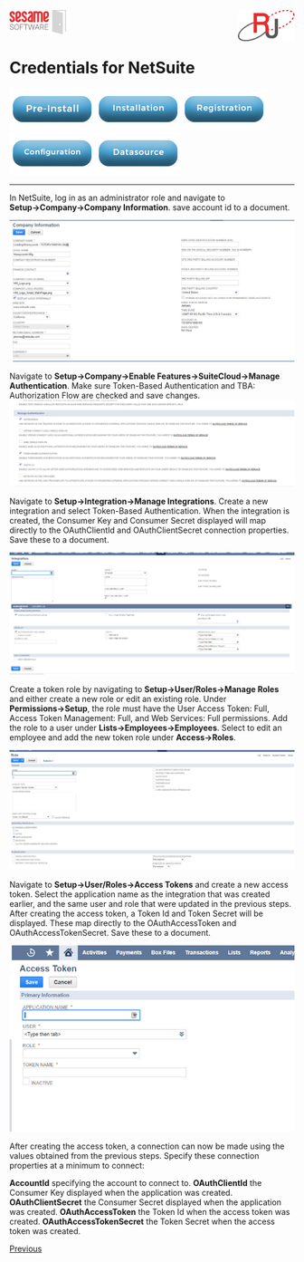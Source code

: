 <img  src="../../images/SesameSoftwareLogo-2020Final.png" width="100"><img align=right src="../../images/RJOrbitLogo-2021Final.png" width="100">


# Credentials for NetSuite

[![Pre-Installation](../../images/Button_PreInstall.png)](../../README.md)[![Installation](../../images/Button_Installation.png)](guides/installguide.md)[![Registration](../../images/Button_Registration.png)](guides/RegistrationGuide.md)[![Configuration](../../images/Button_Configuration.png)](guides/configurationGuide.md)[![Datasource](../../images/Button_Datasource.png)](..//README.md)

---


In NetSuite, log in as an administrator role and navigate to **Setup&rarr;Company&rarr;Company Information**. save account id to a document.

![account id](../../images/NetsuiteAccountId.png)

Navigate to **Setup&rarr;Company&rarr;Enable Features&rarr;SuiteCloud&rarr;Manage Authentication**. 
Make sure Token-Based Authentication and TBA: Authorization Flow are checked and save changes.
![Manage Authentication](../../images/NetsuiteManageAuthentication.png)

Navigate to **Setup&rarr;Integration&rarr;Manage Integrations**. Create a new integration and select Token-Based Authentication. When the integration is created, the Consumer Key and Consumer Secret displayed will map directly to the OAuthClientId and OAuthClientSecret connection properties. Save these to a document.

![Manage Integrations](../../images/NetsuiteManageIntegrations.png)

Create a token role by navigating to **Setup&rarr;User/Roles&rarr;Manage Roles** and either create a new role or edit an existing role.
Under **Permissions&rarr;Setup**, the role must have the User Access Token: Full, Access Token Management: Full, and Web Services: Full permissions.
Add the role to a user under **Lists&rarr;Employees&rarr;Employees**. Select to edit an employee and add the new token role under **Access&rarr;Roles**.

![Manage Roles](../../images/NetsuiteManageRoles.png)

Navigate to **Setup&rarr;User/Roles&rarr;Access Tokens** and create a new access token. Select the application name as the integration that was created earlier, and the same user and role that were updated in the previous steps.
After creating the access token, a Token Id and Token Secret will be displayed. These map directly to the OAuthAccessToken and OAuthAccessTokenSecret. Save these to a document.

![AccessTokens](../../images/NetsuiteAccessTokens.png)

After creating the access token, a connection can now be made using the values obtained from the previous steps. Specify these connection properties at a minimum to connect:

**AccountId** specifying the account to connect to.
**OAuthClientId** the Consumer Key displayed when the application was created.
**OAuthClientSecret** the Consumer Secret displayed when the application was created.
**OAuthAccessToken** the Token Id when the access token was created.
**OAuthAccessTokenSecret** the Token Secret when the access token was created.

[Previous](../netsuite.md)